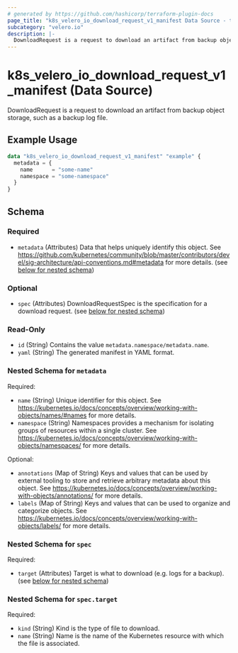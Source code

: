 ```yaml
---
# generated by https://github.com/hashicorp/terraform-plugin-docs
page_title: "k8s_velero_io_download_request_v1_manifest Data Source - terraform-provider-k8s"
subcategory: "velero.io"
description: |-
  DownloadRequest is a request to download an artifact from backup object storage, such as a backup log file.
---
```


# k8s_velero_io_download_request_v1_manifest (Data Source)

DownloadRequest is a request to download an artifact from backup object storage, such as a backup log file.

## Example Usage

```terraform
data "k8s_velero_io_download_request_v1_manifest" "example" {
  metadata = {
    name      = "some-name"
    namespace = "some-namespace"
  }
}
```

<!-- schema generated by tfplugindocs -->
## Schema

### Required

- `metadata` (Attributes) Data that helps uniquely identify this object. See https://github.com/kubernetes/community/blob/master/contributors/devel/sig-architecture/api-conventions.md#metadata for more details. (see [below for nested schema](#nestedatt--metadata))

### Optional

- `spec` (Attributes) DownloadRequestSpec is the specification for a download request. (see [below for nested schema](#nestedatt--spec))

### Read-Only

- `id` (String) Contains the value `metadata.namespace/metadata.name`.
- `yaml` (String) The generated manifest in YAML format.

<a id="nestedatt--metadata"></a>
### Nested Schema for `metadata`

Required:

- `name` (String) Unique identifier for this object. See https://kubernetes.io/docs/concepts/overview/working-with-objects/names/#names for more details.
- `namespace` (String) Namespaces provides a mechanism for isolating groups of resources within a single cluster. See https://kubernetes.io/docs/concepts/overview/working-with-objects/namespaces/ for more details.

Optional:

- `annotations` (Map of String) Keys and values that can be used by external tooling to store and retrieve arbitrary metadata about this object. See https://kubernetes.io/docs/concepts/overview/working-with-objects/annotations/ for more details.
- `labels` (Map of String) Keys and values that can be used to organize and categorize objects. See https://kubernetes.io/docs/concepts/overview/working-with-objects/labels/ for more details.


<a id="nestedatt--spec"></a>
### Nested Schema for `spec`

Required:

- `target` (Attributes) Target is what to download (e.g. logs for a backup). (see [below for nested schema](#nestedatt--spec--target))

<a id="nestedatt--spec--target"></a>
### Nested Schema for `spec.target`

Required:

- `kind` (String) Kind is the type of file to download.
- `name` (String) Name is the name of the Kubernetes resource with which the file is associated.

